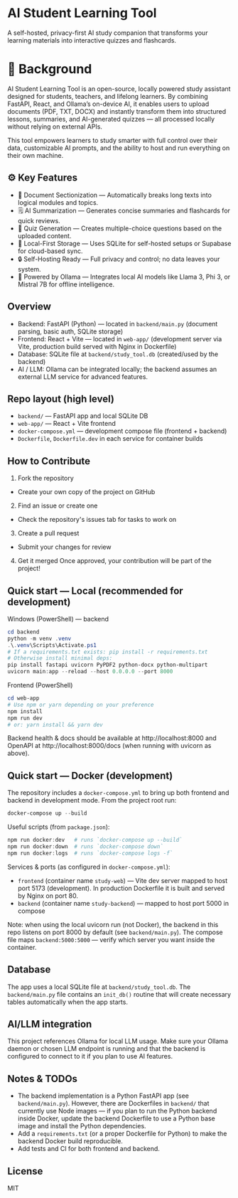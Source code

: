# AI Student Learning Tool

A self-hosted, privacy-first AI study companion that transforms your learning materials into interactive quizzes and flashcards.

# 🚀 Background

AI Student Learning Tool is an open-source, locally powered study assistant designed for students, teachers, and lifelong learners.
By combining FastAPI, React, and Ollama’s on-device AI, it enables users to upload documents (PDF, TXT, DOCX) and instantly transform them into structured lessons, summaries, and AI-generated quizzes — all processed locally without relying on external APIs.

This tool empowers learners to study smarter with full control over their data, customizable AI prompts, and the ability to host and run everything on their own machine.

## ⚙️ Key Features

- 🧩 Document Sectionization — Automatically breaks long texts into logical modules and topics.
- 🗒️ AI Summarization — Generates concise summaries and flashcards for quick reviews.
- 🎯 Quiz Generation — Creates multiple-choice questions based on the uploaded content.
- 💾 Local-First Storage — Uses SQLite for self-hosted setups or Supabase for cloud-based sync.
- 🔒 Self-Hosting Ready — Full privacy and control; no data leaves your system.
- 🤖 Powered by Ollama — Integrates local AI models like Llama 3, Phi 3, or Mistral 7B for offline intelligence.

## Overview

- Backend: FastAPI (Python) — located in `backend/main.py` (document parsing, basic auth, SQLite storage)
- Frontend: React + Vite — located in `web-app/` (development server via Vite, production build served with Nginx in Dockerfile)
- Database: SQLite file at `backend/study_tool.db` (created/used by the backend)
- AI / LLM: Ollama can be integrated locally; the backend assumes an external LLM service for advanced features.

## Repo layout (high level)

- `backend/` — FastAPI app and local SQLite DB
- `web-app/` — React + Vite frontend
- `docker-compose.yml` — development compose file (frontend + backend)
- `Dockerfile`, `Dockerfile.dev` in each service for container builds

## How to Contribute

1. Fork the repository

- Create your own copy of the project on GitHub

2. Find an issue or create one

- Check the repository's issues tab for tasks to work on

3. Create a pull request

- Submit your changes for review

4. Get it merged
   Once approved, your contribution will be part of the project!

## Quick start — Local (recommended for development)

Windows (PowerShell) — backend

```powershell
cd backend
python -m venv .venv
.\.venv\Scripts\Activate.ps1
# If a requirements.txt exists: pip install -r requirements.txt
# Otherwise install minimal deps:
pip install fastapi uvicorn PyPDF2 python-docx python-multipart
uvicorn main:app --reload --host 0.0.0.0 --port 8000
```

Frontend (PowerShell)

```powershell
cd web-app
# Use npm or yarn depending on your preference
npm install
npm run dev
# or: yarn install && yarn dev
```

Backend health & docs should be available at http://localhost:8000 and OpenAPI at http://localhost:8000/docs (when running with uvicorn as above).

## Quick start — Docker (development)

The repository includes a `docker-compose.yml` to bring up both frontend and backend in development mode. From the project root run:

```powershell
docker-compose up --build
```

Useful scripts (from `package.json`):

```powershell
npm run docker:dev   # runs `docker-compose up --build`
npm run docker:down  # runs `docker-compose down`
npm run docker:logs  # runs `docker-compose logs -f`
```

Services & ports (as configured in `docker-compose.yml`):

- `frontend` (container name `study-web`) — Vite dev server mapped to host port 5173 (development). In production Dockerfile it is built and served by Nginx on port 80.
- `backend` (container name `study-backend`) — mapped to host port 5000 in compose

Note: when using the local uvicorn run (not Docker), the backend in this repo listens on port 8000 by default (see `backend/main.py`). The compose file maps `backend:5000:5000` — verify which server you want inside the container.

## Database

The app uses a local SQLite file at `backend/study_tool.db`. The `backend/main.py` file contains an `init_db()` routine that will create necessary tables automatically when the app starts.

## AI/LLM integration

This project references Ollama for local LLM usage. Make sure your Ollama daemon or chosen LLM endpoint is running and that the backend is configured to connect to it if you plan to use AI features.

## Notes & TODOs

- The backend implementation is a Python FastAPI app (see `backend/main.py`). However, there are Dockerfiles in `backend/` that currently use Node images — if you plan to run the Python backend inside Docker, update the backend Dockerfile to use a Python base image and install the Python dependencies.
- Add a `requirements.txt` (or a proper Dockerfile for Python) to make the backend Docker build reproducible.
- Add tests and CI for both frontend and backend.

## License

MIT
